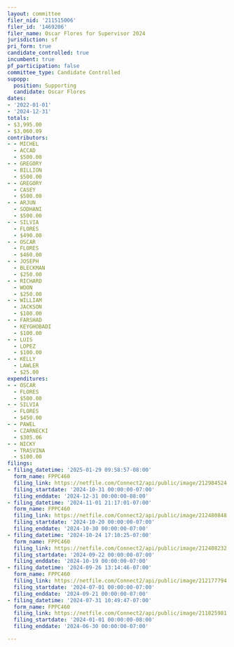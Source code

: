 ```yaml
---
layout: committee
filer_nid: '211515006'
filer_id: '1469206'
filer_name: Oscar Flores for Supervisor 2024
jurisdiction: sf
pri_form: true
candidate_controlled: true
incumbent: true
pf_participation: false
committee_type: Candidate Controlled
supopp:
  position: Supporting
  candidate: Oscar Flores
dates:
- '2022-01-01'
- '2024-12-31'
totals:
- $3,995.00
- $3,060.09
contributors:
- - MICHEL
  - ACCAD
  - $500.00
- - GREGORY
  - BILLION
  - $500.00
- - GREGORY
  - CASEY
  - $500.00
- - ARJUN
  - SODHANI
  - $500.00
- - SILVIA
  - FLORES
  - $490.00
- - OSCAR
  - FLORES
  - $460.00
- - JOSEPH
  - BLECKMAN
  - $250.00
- - RICHARD
  - WOON
  - $250.00
- - WILLIAM
  - JACKSON
  - $100.00
- - FARSHAD
  - KEYGHOBADI
  - $100.00
- - LUIS
  - LOPEZ
  - $100.00
- - KELLY
  - LAWLER
  - $25.00
expenditures:
- - OSCAR
  - FLORES
  - $500.00
- - SILVIA
  - FLORES
  - $450.00
- - PAWEL
  - CZARNECKI
  - $305.06
- - NICKY
  - TRASVINA
  - $100.00
filings:
- filing_datetime: '2025-01-29 09:58:57-08:00'
  form_name: FPPC460
  filing_link: https://netfile.com/Connect2/api/public/image/212984524
  filing_startdate: '2024-10-31 00:00:00-07:00'
  filing_enddate: '2024-12-31 00:00:00-08:00'
- filing_datetime: '2024-11-01 21:17:01-07:00'
  form_name: FPPC460
  filing_link: https://netfile.com/Connect2/api/public/image/212480848
  filing_startdate: '2024-10-20 00:00:00-07:00'
  filing_enddate: '2024-10-30 00:00:00-07:00'
- filing_datetime: '2024-10-24 17:10:25-07:00'
  form_name: FPPC460
  filing_link: https://netfile.com/Connect2/api/public/image/212408232
  filing_startdate: '2024-09-22 00:00:00-07:00'
  filing_enddate: '2024-10-19 00:00:00-07:00'
- filing_datetime: '2024-09-26 13:14:46-07:00'
  form_name: FPPC460
  filing_link: https://netfile.com/Connect2/api/public/image/212177794
  filing_startdate: '2024-07-01 00:00:00-07:00'
  filing_enddate: '2024-09-21 00:00:00-07:00'
- filing_datetime: '2024-07-31 10:49:47-07:00'
  form_name: FPPC460
  filing_link: https://netfile.com/Connect2/api/public/image/211825981
  filing_startdate: '2024-01-01 00:00:00-08:00'
  filing_enddate: '2024-06-30 00:00:00-07:00'

---
```

